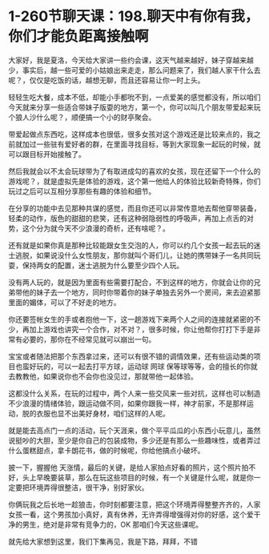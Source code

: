 # 1-260节聊天课：198.聊天中有你有我，你们才能负距离接触啊

大家好，我是夏洛，今天给大家讲一些约会课，这天气越来越好，妹子穿越来越少，事实后，越一些可爱的小姑娘出来走走，那么问题来了，我们越人家干什么去呢？，仅仅是吃饭的话，越想无聊，而且还容易让你一时上头。

轻轻生吃大餐，成本不低，却能小手都吮不到，一点爱美的感觉都没有，所以咱们今天就来分享一些适合带妹子版耍的地方，第一个，你可以叫几个朋友带爱起来玩个狼人沙什么呢？，顺便搞一个小的财亭聚会。

带爱起做点东西吃，这样成本也很低，很多女孩对这个游戏还是比较来点的，我之前就加过一些驻有爱好者的群，在里面寻找目标，等到大家现象一起玩的时候，就可以跟目标开始接触了。

然后我就会以不太会玩球带为了有取进成勾的喜欢的女孩，现在还留下一个什么的游戏呢？，就是虚拟先是体验的游戏，这个第一他给人的体验比较新奇特殊，你们玩过之后可以互相分享那些有趣的体验和细节。

在分享的功能中去见那种共谋的感觉，而且你还可以非常传意地去帮他穿带装备，轻柔的动作，版色的甜甜的悲笑，还有这种弱隐弱性的呼吸声，再加上点舌的对势，这个分为就今天不少浪漫的奇析，还有啥呢？。

还有就是如果你真是那种比较能跟女生交泡的人，你可以约几个女孩一起去玩的迷士逃脱，如果说没什么女性朋友，那你就叫个哥们儿，让她的携带妹子一名共同玩耍，保持两女的配置，迷士逃脱为什么要至少四个人玩。

没有两人玩的，就是因为里面有些需要打配合，不到这样的地方，你就会让你的兄弟带他的妹子去一个地方，同时你带着你的妹子单独去另外一个房间，来去迫紧那里面的媚体，可以了不好走的地方。

你还要签帐女生的手或者抱他一下，这一趟游戏下来两个人之间的连接就紧密的不少，再加上游戏也讲究一个合作，对不对？，很多时候，你让他帮你打打下手是非常有必要的，那你在不经常见就可以崩出一句。

宝宝或者随法把那个东西拿过来，还可以有很不错的调情效果，还有些运动类的项目也蛮好玩的，可以一起去打平方球，运动球 网球 保等球等等，会的擅长的你就去教教他，如果说你也不会你也没见过，那就带他一起体验。

这都没什么关系，在玩的过程中，两个人来一些交风来一些对抗，这样也可以制造不少浪漫的情绪体验，跟运动做不同，如果你跟我一样，神才前家，不是那样运动，脱的衣服也显不出美好身材，咱们这样的人呢。

就是能去高点门一点的活动，玩个天涯来，做个平平瓜瓜的小东西小玩意儿，虽然说挺吵的大胆，至少是你自己的包装成物，多少还是有那么一些趣味性，或者弄过什么蛋糕甜点，拿卡朗花书，做的时候呢，你给他搞点小破坏。

披一下，握握他 天涨情，最后的关键，是给人家拍点好看的照片，这个照片拍不好，头上早晚要装草，那么在玩这些项目的时候，有一个关键是什么呢，就是你一定要把环境弄得很整洁，很干净，别好家伙。

你俩玩我之后长地一趁狼击，你时刻都要注意，把这个环境弄得整整齐齐的，人家女孩一看，这个男孩加小真好，真有休养，无许弄得增强得对你的好感，这个爱干净的男生，绝对是非常有竞争力的，OK 那咱们今天这些课呢。

就先给大家想到这里，我们下集再见，我是下路，拜拜，不错
